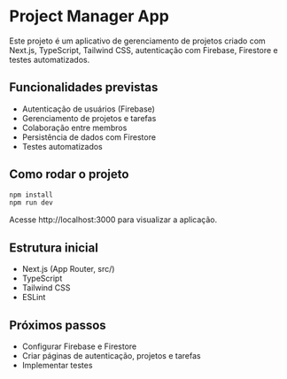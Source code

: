 
# Project Manager App

Este projeto é um aplicativo de gerenciamento de projetos criado com Next.js, TypeScript, Tailwind CSS, autenticação com Firebase, Firestore e testes automatizados.

## Funcionalidades previstas
- Autenticação de usuários (Firebase)
- Gerenciamento de projetos e tarefas
- Colaboração entre membros
- Persistência de dados com Firestore
- Testes automatizados

## Como rodar o projeto

```bash
npm install
npm run dev
```

Acesse http://localhost:3000 para visualizar a aplicação.

## Estrutura inicial
- Next.js (App Router, src/)
- TypeScript
- Tailwind CSS
- ESLint

## Próximos passos
- Configurar Firebase e Firestore
- Criar páginas de autenticação, projetos e tarefas
- Implementar testes
